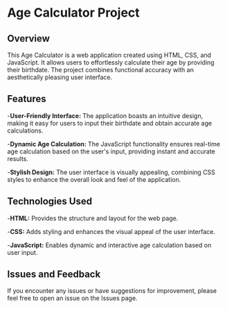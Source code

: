 # Age Calculator Project

## Overview

This Age Calculator is a web application created using HTML, CSS, and JavaScript. It allows users to effortlessly calculate their age by providing their birthdate. The project combines functional accuracy with an aesthetically pleasing user interface.

## Features

-**User-Friendly Interface:** The application boasts an intuitive design, making it easy for users to input their birthdate and obtain accurate age calculations.

-**Dynamic Age Calculation:** The JavaScript functionality ensures real-time age calculation based on the user's input, providing instant and accurate results.

-**Stylish Design:** The user interface is visually appealing, combining CSS styles to enhance the overall look and feel of the application.

## Technologies Used

-**HTML:** Provides the structure and layout for the web page.

-**CSS:** Adds styling and enhances the visual appeal of the user interface.

-**JavaScript:** Enables dynamic and interactive age calculation based on user input.


## Issues and Feedback

If you encounter any issues or have suggestions for improvement, please feel free to open an issue on the Issues page.